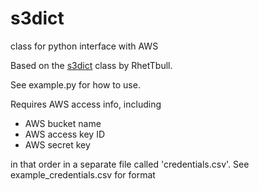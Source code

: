 # s3dict
class for python interface with AWS

Based on the [s3dict](https://github.com/RhetTbull/s3dict) class by RhetTbull.

See example.py for how to use. 

Requires AWS access info, including
* AWS bucket name
* AWS access key ID
* AWS secret key

in that order in a separate file called 'credentials.csv'. See example_credentials.csv for format
